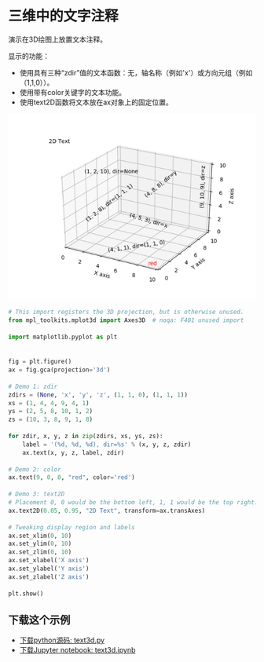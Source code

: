 # 三维中的文字注释

演示在3D绘图上放置文本注释。

显示的功能：
- 使用具有三种“zdir”值的文本函数：无，轴名称（例如'x'）或方向元组（例如（1,1,0））。
- 使用带有color关键字的文本功能。
- 使用text2D函数将文本放在ax对象上的固定位置。

![三维中的文字注释示例](/static/images/gallery/sphx_glr_text3d_001.png)

```python
# This import registers the 3D projection, but is otherwise unused.
from mpl_toolkits.mplot3d import Axes3D  # noqa: F401 unused import

import matplotlib.pyplot as plt


fig = plt.figure()
ax = fig.gca(projection='3d')

# Demo 1: zdir
zdirs = (None, 'x', 'y', 'z', (1, 1, 0), (1, 1, 1))
xs = (1, 4, 4, 9, 4, 1)
ys = (2, 5, 8, 10, 1, 2)
zs = (10, 3, 8, 9, 1, 8)

for zdir, x, y, z in zip(zdirs, xs, ys, zs):
    label = '(%d, %d, %d), dir=%s' % (x, y, z, zdir)
    ax.text(x, y, z, label, zdir)

# Demo 2: color
ax.text(9, 0, 0, "red", color='red')

# Demo 3: text2D
# Placement 0, 0 would be the bottom left, 1, 1 would be the top right.
ax.text2D(0.05, 0.95, "2D Text", transform=ax.transAxes)

# Tweaking display region and labels
ax.set_xlim(0, 10)
ax.set_ylim(0, 10)
ax.set_zlim(0, 10)
ax.set_xlabel('X axis')
ax.set_ylabel('Y axis')
ax.set_zlabel('Z axis')

plt.show()
```

## 下载这个示例
            
- [下载python源码: text3d.py](https://matplotlib.org/_downloads/text3d.py)
- [下载Jupyter notebook: text3d.ipynb](https://matplotlib.org/_downloads/text3d.ipynb)